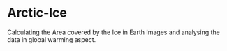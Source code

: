 # Arctic-Ice
Calculating the Area covered by the Ice in Earth  Images and analysing the data in global warming aspect.
